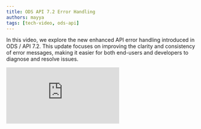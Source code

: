 ```yaml
---
title: ODS API 7.2 Error Handling
authors: mayya
tags: [tech-video, ods-api]
---
```


In this video, we explore the new enhanced API error handling introduced in ODS
/ API 7.2. This update focuses on improving the clarity and consistency of error
messages, making it easier for both end-users and developers to diagnose and
resolve issues.

<div
  style={{
    position: 'relative',
    paddingTop: '56.25%'
  }}
  >
  <iframe
    src="https://player.vimeo.com/video/1012637861?h=3c6475ec88&amp;
    badge=0&amp;autopause=0&amp;player_id=0&amp;app_id=58479"
    frameborder="0" allow="autoplay; fullscreen;
    picture-in-picture; clipboard-write"
    style={{
        position: 'absolute',
        top: '0',
        left: '0',
        width: '100%',
        height: '100%',
    }}
  ></iframe>
</div>

<!-- truncate -->
